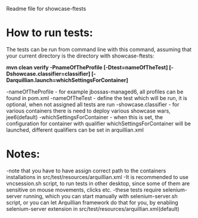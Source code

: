 ﻿Readme file for showcase-ftests

How to run tests:
=================

The tests can be run from command line with this command, assuming that your current directory is the directory with showcase-ftests:

**mvn clean verify -PnameOfTheProfile [-Dtest=nameOfTheTest] [-Dshowcase.classifier=classifier] [-Darquillian.launch=whichSettingsForContainer]**

-nameOfTheProfile - for example jbossas-managed6, all profiles can be found in pom.xml
-nameOfTheTest - define the test which will be run, it is optional, when not assigned all tests are run
-showcase.classifier - for various containers there is need to deploy various showcase wars, jee6(default)
-whichSettingsForContainer - when this is set, the configuration for container with qualifier whichSettingsForContainer will be launched, different qualifiers 
	can be set in arquillian.xml

Notes:
======
-note that you have to have assign correct path to the containers installations in src/test/resources/arquillian.xml
-It is recommended to use vncsession.sh script, to run tests in other desktop, since some of them are sensitive on mouse movements, clicks etc.
-these tests require selenium-server running, which you can start manually with selenium-server.sh script, or you can let Arquillian framework
 do that for you, by enabling selenium-server extension in src/test/resources/arquillian.xml(default)

